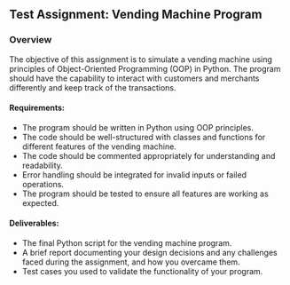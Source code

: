 ## Test Assignment: Vending Machine Program

### Overview

The objective of this assignment is to simulate a vending machine using principles of Object-Oriented Programming (OOP) in Python. The program should have the capability to interact with customers and merchants differently and keep track of the transactions.

#### Requirements:
- The program should be written in Python using OOP principles.
- The code should be well-structured with classes and functions for different features of the vending machine.
- The code should be commented appropriately for understanding and readability.
- Error handling should be integrated for invalid inputs or failed operations.
- The program should be tested to ensure all features are working as expected.
  
#### Deliverables:
- The final Python script for the vending machine program.
- A brief report documenting your design decisions and any challenges faced during the assignment, and how you overcame them.
- Test cases you used to validate the functionality of your program.
